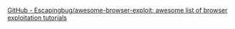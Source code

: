 
[GitHub - Escapingbug/awesome-browser-exploit: awesome list of browser exploitation tutorials](https://github.com/Escapingbug/awesome-browser-exploit)
